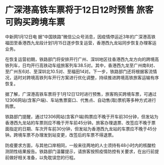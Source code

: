 # 广深港高铁车票将于12日12时预售 旅客可购买跨境车票

中新网1月12日电
据“中国铁路”微信公众号消息，因疫情停运近3年的广深港高铁福田至香港西九龙段计划1月15日逐步恢复运营，香港西九龙站同步恢复办理客运业务。

在恢复运营初期，铁路部门将安排开行广州、深圳地区往香港西九龙方向的跨境高铁列车，日均开行高铁动车组旅客列车38.5对。其中，香港西九龙至广州南8对、至广州东6对、至深圳北10.5对、至福田14对。下一步，铁路部门还将根据客流情况，适时对跨境高铁列车开行方案进行优化调整，持续推进跨境高铁旅客运输有序恢复。

据了解，广深港高铁车票将于1月12日12时进行预售，旅客购买跨境车票，可通过12306网站(含客户端)、车站售票窗口、代售点、自动售(取)票机等多种方式进行购票。

铁路部门提醒，通过12306网站(含客户端)购票应不晚于开车前30分钟，但发站为香港西九龙站的车票则应不晚于开车前45分钟。旅客办理退票、改签应不晚于票面指定的日期、车次开车前30分钟，但发站为香港西九龙站的车票应不晚于45分钟。跨境车票不办理发到站变更，改签后的车票不得退票。

防疫要求方面，与其他口岸相同，一般来往两地的人士须持有48小时内的核酸检测阴性结果报告。铁路部门温馨提示，请旅客按照疫情防控有关要求，在出行前提前做好相关准备，以免耽误您的行程。

